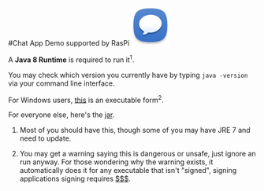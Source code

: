 #Chat App Demo supported by RasPi
![Logo](https://github.com/Javaliant/Downloads/blob/master/icon.png?raw=true)

A **Java 8 Runtime** is required to run it<sup>1</sup>. 

You may check which version you currently have by typing `java -version` via your command line interface.

For Windows users, [this](https://github.com/Javaliant/Downloads/blob/master/Chatter.exe?raw=true) is an executable form<sup>2</sup>.

For everyone else, here's the [jar](https://github.com/Javaliant/Downloads/blob/master/Chatter.jar?raw=true).

1. Most of you should have this, though some of you may have JRE 7 and need to update.

2. You may get a warning saying this is dangerous or unsafe, just ignore an run anyway.
  For those wondering why the warning exists, it automatically does it for any executable that isn't "signed", signing applications signing requires [$$$](https://c1.staticflickr.com/1/436/18650415061_f8efc1f28d.jpg).
